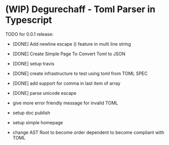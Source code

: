 (WIP) Degurechaff - Toml Parser in Typescript
=================

TODO for 0.0.1 release:

- [DONE] Add newline escape (\) feature in multi line string
- [DONE] Create Simple Page To Convert Toml to JSON
- [DONE] setup travis
- [DONE] create infrastructure to test using toml from TOML SPEC
- [DONE] add support for comma in last item of array
- [DONE] parse unicode escape

- give more error friendly message for invalid TOML
- setup doc publish
- setup simple homepage
- change AST Root to become order dependent to become compliant with TOML